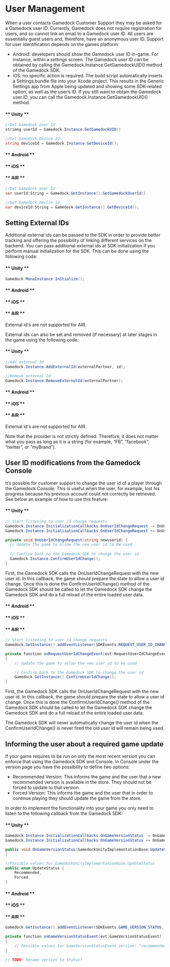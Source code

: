 # User Management

When a user contacts Gamedock Customer Support they may be asked for a Gamedock user ID. Currently, Gamedock does not require registration for users, and so cannot link an email to a Gamedock user ID. All users are essentially guest users and, therefore, have an anonymous user ID.
Support for user identification depends on the games platform:
* Android: developers should show the Gamedock user ID in-game. For instance, within a settings screen. The Gamedock user ID can be obtained by calling the Gamedock.Instance.GetGamedockUID() method of the Gamedock SDK.
* iOS: no specific action is required. The build script automatically inserts a Settings.bundle file into your Xcode project. This results in the Generic Settings app from Apple being updated and showing some SDK-related option, as well as the user’s ID. If you still want to obtain the Gamedock user ID, you can call the Gamedock.Instance.GetGamedockUID() method.

<!-- tabs:start -->

#### ** Unity **

~~~C#
//Get Gamedock User Id
strimng userId = Gamedock.Instance.GetGamedockUID()

//Get Gamedock Device Id
string deviceId = Gamedock.Instance.GetDeviceId();
~~~
#### ** Android **



#### ** iOS **



#### ** AIR **
~~~C#
//Get Gamedock User Id
var userId:String = Gamedock.GetInstance().GetGamedockUserId()

//Get Gamedock Device Id
var deviceId:String = Gamedock.GetInstance().GetDeviceId();
~~~

<!-- tabs:end -->

## Setting External IDs

Additional external ids can be passed to the SDK in order to provide better tracking and offering the possibility of linking different services on the backend. You can pass additional external ids at SDK initialization if you perform manual initialization for the SDK. This can be done using the following code:

<!-- tabs:start -->

#### ** Unity **

~~~C#
Gamedock.MonoInstance.Initialize();
~~~

#### ** Android **



#### ** iOS **



#### ** AIR **

External id's are not supported for AIR.

<!-- tabs:end -->

External ids can also be set and removed (if necessary) at later stages in the game using the following code:

<!-- tabs:start -->

#### ** Unity **

~~~C#
//Add external Id
Gamedock.Instance.AddExternalId(externalPartner, id);

//Remove external Id
Gamedock.Instance.RemoveExternalId(externalPartner);
~~~

#### ** Android **



#### ** iOS **



#### ** AIR **

External id's are not supported for AIR.

<!-- tabs:end -->

Note that the provider is not strictly defined. Therefore, it does not matter what you pass as long as it is a string (for example, “FB”, ”facebook”, “twitter”, or “myBrand”).

## User ID modifications from the Gamedock Console

It’s possible for customer support to change the user id of a player through the Gamedock Console. This is useful when the user, for example, lost his progress because his previous account could not correctly be retrieved. See below an example of how to use this feature:

<!-- tabs:start -->

#### ** Unity **

~~~C#
// Start listening to user id change requests
Gamedock.Instance.InitializationCallbacks.OnUserIdChangeRequest -= OnUserIdChangeRequest;
Gamedock.Instance.InitializationCallbacks.OnUserIdChangeRequest += OnUserIdChangeRequest;

private void OnUserIdChangeRequest(string newuserid) {
  // Update the game to allow the new user id to be used
  
  // Confirm back to the Gamedock SDK to change the user id
  Gamedock.Instance.ConfirmUserIdChange();
}
~~~

First, the Gamedock SDK calls the OnUserIdChangeRequest with the new user id. In this callback, the game should prepare the state to allow a user id change. Once this is done the ConfirmUserIdChange() method of the Gamedock SDK should be called to let the Gamedock SDK change the Gamedock SDK and do a full reload of the entire loaded user data.

#### ** Android **



#### ** iOS **



#### ** AIR **

~~~C#
// Start listening to user id change requests
Gamedock.GetInstance().addEventListener(SDKEvents.REQUEST_USER_ID_CHANGE, onRequestUserIdChangeEvent);

private function onRequestUserIdChangeEvent(evt:RequestUserIdChangeEvent) : void
{
	// Update the game to allow the new user id to be used

	// Confirm back to the Gamedock SDK to change the user id
	Gamedock.GetInstance().ConfirmUserIdChange();
}
~~~

First, the Gamedock SDK calls the OnUserIdChangeRequest with the new user id. In this callback, the game should prepare the state to allow a user id change. Once this is done the ConfirmUserIdChange() method of the Gamedock SDK should be called to let the Gamedock SDK change the Gamedock SDK and do a full reload of the entire loaded user data.

<!-- tabs:end -->

The Gamedock SDK will never automatically change the user id when the ConfirmUserIdChange() is never fired the old user id will remain being used.

## Informing the user about a required game update

If your game requires to be run on only the most recent version you can enforce that using the Gamedock SDK and Console. In Console under the version page you have the possibility to define two options:
* Recommended Version: This informs the game and the user that a new recommended version is available in the store. They should not be forced to update to that version.
* Forced Version: This informs the game and the user that in order to continue playing they should update the game from the store.

In order to implement the functionality into your game you only need to listen to the following callback from the Gamedock SDK:

<!-- tabs:start -->

#### ** Unity **

~~~C#
Gamedock.Instance.InitializationCallbacks.OnGameVersionStatus -= OnGameVersionStatus;
Gamedock.Instance.InitializationCallbacks.OnGameVersionStatus += OnGameVersionStatus;

public void OnGameVersionStatus(GamedockUnityImplementationBase.UpdateStatus status) {
}

//Possible values for GamedockUnityImplementationBase.UpdateStatus
public enum UpdateStatus {
    Recommended,
    Forced
}
~~~

#### ** Android **



#### ** iOS **



#### ** AIR **

~~~C#
Gamedock.GetInstance().addEventListener(SDKEvents.GAME_VERSION_STATUS, onGameVersionStatusEvent);

private function onGameVersionStatusEvent(evt:GameVersionStatusEvent) : void		
{
	// Possible values for GameVersionStatusEvent.version: "recommended" or "forced".
}

// TODO: Rename version to status?

~~~

<!-- tabs:end -->